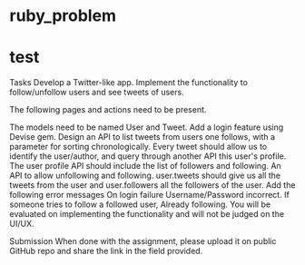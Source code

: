 # ruby_problem
# test

Tasks
Develop a Twitter-like app. Implement the functionality to follow/unfollow users and see tweets of users.

The following pages and actions need to be present.

The models need to be named User and Tweet.
Add a login feature using Devise gem.
Design an API to list tweets from users one follows, with a parameter for sorting chronologically.
Every tweet should allow us to identify the user/author, and query through another API this user's profile.
The user profile API should include the list of followers and following.
An API to allow unfollowing and following.
user.tweets should give us all the tweets from the user and user.followers all the followers of the user.
Add the following error messages
On login failure Username/Password incorrect.
If someone tries to follow a followed user, Already following.
You will be evaluated on implementing the functionality and will not be judged on the UI/UX.

Submission
When done with the assignment, please upload it on public GitHub repo and share the link in the field provided.